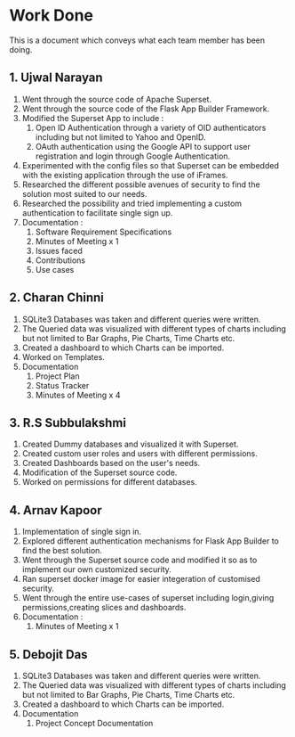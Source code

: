# Work Done

This is a document which conveys what each team member has been doing.

## 1. Ujwal Narayan

1. Went through the source code of Apache Superset.
2. Went through the source code of the Flask App Builder Framework.
3. Modified the Superset App to include :
   1. Open ID Authentication through a variety of OID authenticators including but not limited to Yahoo and OpenID.
   2. OAuth authentication using the Google API to support user registration and login through Google Authentication.
4. Experimented with the config files so that Superset can be embedded with the existing application through the use of iFrames.
5. Researched the different possible avenues of security to find the solution most suited to our needs.
6. Researched the possibility and tried implementing a custom authentication to facilitate single sign up.
7. Documentation :
    1. Software Requirement Specifications
    2. Minutes of Meeting x 1
    3. Issues faced
    4. Contributions
    5. Use cases


## 2. Charan Chinni

1. SQLite3 Databases was taken and different queries were written.
2. The Queried data was visualized with different types of charts including but not limited to Bar Graphs, Pie Charts, Time Charts etc.
3. Created a dashboard to which Charts can be imported.
4. Worked on Templates.
5. Documentation
    1. Project Plan
    2. Status Tracker
    3. Minutes of Meeting x 4

## 3. R.S Subbulakshmi

1. Created Dummy databases and visualized it with Superset.
2. Created custom user roles and users with different permissions.
3. Created Dashboards based on the user's needs.
4. Modification of the Superset source code.
5. Worked on permissions for different databases.

## 4. Arnav Kapoor

1. Implementation of single sign in.
2. Explored different authentication mechanisms for Flask App Builder to find the best solution.
3. Went through the Superset source code and modified it so as to implement our own customized security.
4. Ran superset docker image for easier integeration of customised security.
5. Went through the entire use-cases of superset including login,giving permissions,creating slices and dashboards. 
6. Documentation :
    1. Minutes of Meeting x 1

## 5. Debojit Das

1. SQLite3 Databases was taken and different queries were written.
2. The Queried data was visualized with different types of charts including but not limited to Bar Graphs, Pie Charts, Time Charts etc.
3. Created a dashboard to which Charts can be imported.
4. Documentation
    1. Project Concept Documentation

